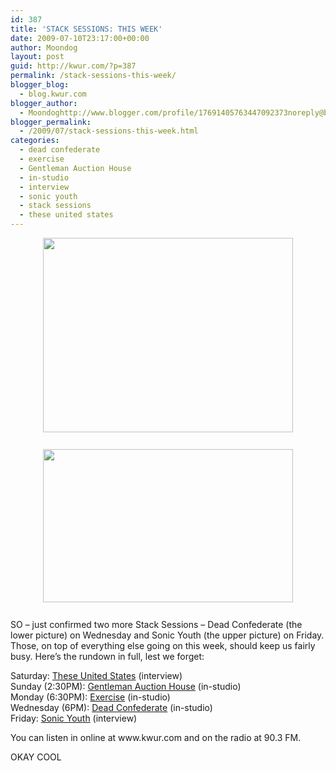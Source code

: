 ```yaml
---
id: 387
title: 'STACK SESSIONS: THIS WEEK'
date: 2009-07-10T23:17:00+00:00
author: Moondog
layout: post
guid: http://kwur.com/?p=387
permalink: /stack-sessions-this-week/
blogger_blog:
  - blog.kwur.com
blogger_author:
  - Moondoghttp://www.blogger.com/profile/17691405763447092373noreply@blogger.com
blogger_permalink:
  - /2009/07/stack-sessions-this-week.html
categories:
  - dead confederate
  - exercise
  - Gentleman Auction House
  - in-studio
  - interview
  - sonic youth
  - stack sessions
  - these united states
---
```

<div class="pf-content">
  <p>
    <a onblur="try {parent.deselectBloggerImageGracefully();} catch(e) {}" href="http://www.kwur.com/blog/uploaded_images/sonic-youth-760012.jpg"><img style="margin: 0px auto 10px; display: block; text-align: center; cursor: pointer; width: 400px; height: 311px;" src="http://www.kwur.com/blog/uploaded_images/sonic-youth-760009.jpg" alt="" border="0" /></a><br /><a onblur="try {parent.deselectBloggerImageGracefully();} catch(e) {}" href="http://www.kwur.com/blog/uploaded_images/Dead.Confederate-788022.jpg"><img style="margin: 0px auto 10px; display: block; text-align: center; cursor: pointer; width: 400px; height: 245px;" src="http://www.kwur.com/blog/uploaded_images/Dead.Confederate-788019.jpg" alt="" border="0" /></a><br />SO – just confirmed two more Stack Sessions – Dead Confederate (the lower picture) on Wednesday and Sonic Youth (the upper picture) on Friday. Those, on top of everything else going on this week, should keep us fairly busy. Here’s the rundown in full, lest we forget:
  </p>
  
  <p>
    Saturday: <a href="http://www.theseunitedstates.net/">These United States</a> (interview)<br />Sunday (2:30PM): <a href="http://www.myspace.com/gentlemanauctionhouse">Gentleman Auction House</a> (in-studio)<br />Monday (6:30PM): <a href="http://exerciseaudio.blogspot.com/">Exercise</a> (in-studio)<br />Wednesday (6PM): <a href="http://www.deadconfederate.com/">Dead Confederate</a> (in-studio)<br />Friday: <a href="http://www.sonicyouth.com">Sonic Youth</a> (interview)
  </p>
  
  <p>
    You can listen in online at www.kwur.com and on the radio at 90.3 FM.
  </p>
  
  <p>
    OKAY COOL
  </p>
</div>
